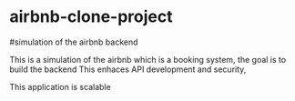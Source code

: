 # airbnb-clone-project
#simulation of the airbnb backend

This is a simulation of the airbnb which is a booking system, the goal is to build the backend 
This enhaces API development and security,

This application is scalable
